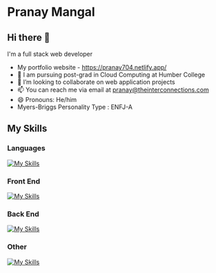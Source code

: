 # Pranay Mangal
## Hi there 👋

  I'm a full stack web developer
- My portfolio website - https://pranay704.netlify.app/
- 🔭 I am pursuing post-grad in Cloud Computing at Humber College
- 👯 I’m looking to collaborate on web application projects
- 📫 You can reach me via email at pranay@theinterconnections.com
- 😄 Pronouns: He/him
- Myers-Briggs Personality Type : ENFJ-A

## My Skills

### Languages
[![My Skills](https://skillicons.dev/icons?i=python,js,ts,cs,php)](https://skillicons.dev)

### Front End

[![My Skills](https://skillicons.dev/icons?i=html,css,react,tailwind,sass,bootstrap,jquery,github)](https://skillicons.dev)

### Back End

[![My Skills](https://skillicons.dev/icons?i=django,nodejs,express,mongodb,graphql,dotnet,laravel)](https://skillicons.dev)

### Other
[![My Skills](https://skillicons.dev/icons?i=aws,k8s,docker,terraform,helm)](https://skillicons.dev)
